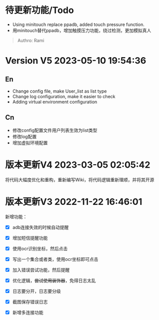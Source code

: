 # 待更新功能/Todo
- Using minitouch replace ppadb, added touch pressure function.
- 用minitouch替代ppadb，增加触摸压力功能，绕过检测，更加模拟真人
> Authro: Rami


# Version V5 2023-05-10 19:54:36
## En
- Change config file, make User_list as list type
- Change log configuration, make it easier to check
- Adding virtual environment configuration
## Cn
- 修改config配置文件用户列表生效为list类型
- 修改log配置
- 增加虚拟环境配置

# 版本更新V4 2023-03-05 02:05:42
将代码大幅度优化和重构，重新编写Wiki，将代码逻辑重新理顺，并将其开源

# 版本更新V3  2022-11-22 16:46:01
新增功能：
- [x] adb连接失效的时候自动提醒
- [x] 增加短信提醒功能
- [x] 使用ocr识别坐标，然后点击
- [x] 写出一个集合或者类，使用ocr坐标即可点击
- [x] 加入错误尝试功能，然后提醒
- [x] 优化逻辑，~~尝试使用装饰器~~，免得日志太乱
- [x] 日志要分开，日志要分级
- [x] 截图保存错误日志
- [x] 新增多连接功能

